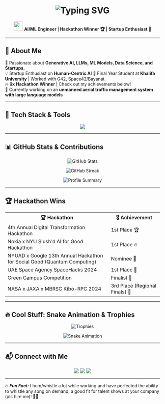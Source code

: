 <h1 align="center"> 
 <img src="https://readme-typing-svg.herokuapp.com?font=Fira+Code&weight=600&size=30&pause=1000&color=FFA500&center=true&vCenter=true&random=false&width=800&height=70&lines=Hey+there!+I'm+Aditya+Chatterjee+%F0%9F%91%8B;AI+Engineer+%7C+ML+Researcher+%7C+Tech+Enthusiast" alt="Typing SVG" />
</h1>

<p align="center">
  <img src="https://media.giphy.com/media/hvRJCLFzcasrR4ia7z/giphy.gif" width="30px"/> 
  <strong>AI/ML Engineer | Hackathon Winner 🏆 | Startup Enthusiast 🚀</strong>
</p>

---

## 🌟 **About Me**
🚀 Passionate about **Generative AI, LLMs, ML Models, Data Science, and Startups.**  
💡 Startup Enthusiast on **Human-Centric AI**
🧠 Final Year Student at **Khalifa University** | Worked with G42, Space42/Bayanat.  
🔥 **6x Hackathon Winner** | Check out my achievements below!  
🎯 Currently working on an **unmanned aerial traffic management system with large language models**  

---

## 🚀 **Tech Stack & Tools**
<p align="center">
  <img src="https://skillicons.dev/icons?i=python,c,cpp,java,javascript,tensorflow,pytorch,flask,django,sqlite,postgresql,react,vercel,linux,docker,git,github" />
</p>

---

## 📊 **GitHub Stats & Contributions**
<p align="center">
  <img src="https://github-readme-stats.vercel.app/api?username=acditya&show_icons=true&theme=radical&hide_border=true" alt="GitHub Stats" />
</p>

<p align="center">
  <img src="https://github-readme-streak-stats.herokuapp.com/?user=acditya&theme=radical&hide_border=true" alt="GitHub Streak" />
</p>

<p align="center">
  <img src="https://github-profile-summary-cards.vercel.app/api/cards/profile-details?username=acditya&theme=radical" alt="Profile Summary" />
</p>

---

## 🏆 **Hackathon Wins**
<table align="center">
  <tr>
    <th>🏆 Hackathon</th>
    <th>🎖 Achievement</th>
  </tr>
  <tr>
    <td>4th Annual Digital Transformation Hackathon</td>
    <td>1st Place 🏆</td>
  </tr>
  <tr>
    <td>Nokia x NYU Slush'd AI for Good Hackathon</td>
    <td>1st Place 🔥</td>
  </tr>
  <tr>
    <td>NYUAD x Google 13th Annual Hackathon for Social Good (Quantum Computing)</td>
    <td>Nominee 🚀</td>
  </tr>
  <tr>
    <td>UAE Space Agency SpaceHacks 2024</td>
    <td>1st Place 🏅</td>
  </tr>
  <tr>
    <td>Green Campus Competition</td>
    <td>Finalist 🌱</td>
  </tr>
  <tr>
    <td>NASA x JAXA x MBRSC Kibo-RPC 2024</td>
    <td>3rd Place (Regional Finals) 🚀</td>
  </tr>
</table>

---

## 🔥 **Cool Stuff: Snake Animation & Trophies**
<p align="center">
  <img src="https://github-profile-trophy.vercel.app/?username=acditya&theme=radical&no-frame=true&margin-w=15" alt="Trophies" />
</p>

<p align="center">
  <img src="https://raw.githubusercontent.com/acditya/acditya/output/github-contribution-grid-snake.svg" alt="Snake Animation" />
</p>

---

## 📬 **Connect with Me**
<p align="center">
  <a href="https://linkedin.com/in/acditya"><img src="https://img.shields.io/badge/LinkedIn-%230077B5.svg?style=for-the-badge&logo=linkedin&logoColor=white"/></a>
  <a href="mailto:achditya@gmail.com"><img src="https://img.shields.io/badge/Email-%23D14836.svg?style=for-the-badge&logo=gmail&logoColor=white"/></a>
  <a href="https://github.com/acditya"><img src="https://img.shields.io/badge/GitHub-%23181717.svg?style=for-the-badge&logo=github&logoColor=white"/></a>
</p>

---

🔥 **_Fun Fact:_** I hum/whistle a lot while working and have perfected the ability to whistle any song on demand, a good fit for talent shows at your company (pls hire me)! 💪🧠  
